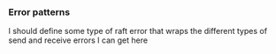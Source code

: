 ### Error patterns

I should define some type of raft error that wraps the different types of send and receive errors I can get here